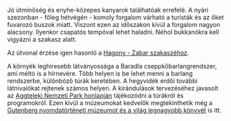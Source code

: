 Jó útminőség és enyhe-közepes kanyarok találhatóak errefelé. A nyári szezonban - főleg hétvégén - komoly forgalom várható a turisták és az őket fuvarozó buszok miatt. Viszont ezen az időszakon kívül a forgalom nagyon alacsony. Ilyenkor csapatós tempóval lehet haladni. Néhol bukkanókra kell vigyázni a szakasz alatt.

Az útvonal érzése igen hasonló a [Hagony - Zabar szakaszéhoz](#HagonyZabar).

A környék leghíresebb látványossága a Baradla cseppkőbarlangrendszer, ami méltó is a hírnevére. Több helyen is be lehet menni a barlang rendszerbe, különböző túrák keretében. A hegyvidék erdői további látnivalókat rejtenek számos helyen. A kirándulások tervezéséhez javasolt az [Aggteleki Nemzeti Park honlapján](https://anp.hu) tájékozódni a túrákról és programokról. Ezen kívül a múzeumokat kedvelők megtekinthetik még a [Gutenberg nyomdatörténeti múzeumot és a világ legnagyobb könyvét](#geo:Gutenberg%20m%C3%BAzeum%20%26%20a%20vil%C3%A1g%20legnagyobb%20k%C3%B6nyve@48.482167,20.619345/?b=Itt%20tal%C3%A1lhat%C3%B3ak%20a%20%5BGutenberg%20nyomdat%C3%B6rt%C3%A9neti%20m%C3%BAzeum%5D%28https://legnagyobbkonyv.hu/gutenberg-muzeum%29%20%C3%A9s%20a%20%5Bvil%C3%A1g%20legnagyobb%20k%C3%B6nyve%5D%28https://legnagyobbkonyv.hu/vilag-legnagyobb-konyve%29.%20A%20nyitvatart%C3%A1si%20id%C5%91kr%C5%91l%20%C3%A9s%20a%20bel%C3%A9p%C5%91%20%C3%A1rakr%C3%B3l%20a%20honlapon%20%C3%A9rdemes%20t%C3%A1j%C3%A9koz%C3%B3dni.) is itt.
